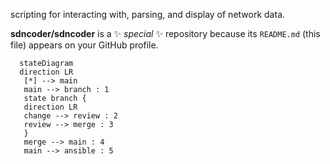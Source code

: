 scripting for interacting with, parsing, and display of network data.




**sdncoder/sdncoder** is a ✨ _special_ ✨ repository because its `README.md` (this file) appears on your GitHub profile.


 ```mermaid
   stateDiagram
   direction LR
    [*] --> main
    main --> branch : 1
    state branch {
    direction LR
    change --> review : 2
    review --> merge : 3
    }
    merge --> main : 4
    main --> ansible : 5
 ```
 
